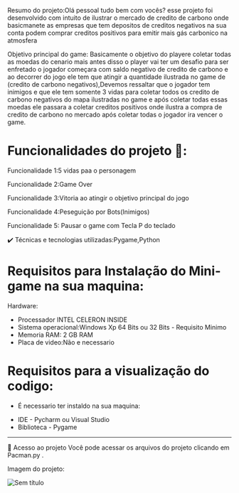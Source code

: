 Resumo do projeto:Olá pessoal tudo bem com vocês? esse projeto foi desenvolvido com intuito de ilustrar o mercado de credito de carbono onde basicmanete as empresas que tem depositos de creditos negativos na sua conta podem comprar creditos positivos para emitir mais gás carbonico na atmosfera

Objetivo principal do game: Basicamente o objetivo do playere coletar todas as moedas do cenario mais antes disso o player vai ter um desafio para ser enfretado o jogador começara com saldo negativo de credito de carbono e ao decorrer do jogo ele tem que atingir a quantidade ilustrada no game de (credito de carbono negativos),Devemos ressaltar que o jogador tem inimigos e que ele tem somente 3 vidas para coletar todos os credito de carbono negativos do mapa ilustradas no game e após coletar todas essas moedas ele passara a coletar creditos positivos onde ilustra a compra de credito de carbono no mercado após coletar todas o jogador ira vencer o game.


# Funcionalidades do projeto 🔨:

Funcionalidade 1:5 vidas paa o personagem

Funcionalidade 2:Game Over 

Funcionalidade 3:Vitoria ao atingir o objetivo principal do jogo

Funcionalidade 4:Peseguição por Bots(Inimigos)

Funcionalidade 5: Pausar o game com Tecla P do teclado 

✔️ Técnicas e tecnologias utilizadas:Pygame,Python

# Requisitos para Instalação do Mini-game na sua maquina:

Hardware:

* Processador INTEL CELERON INSIDE
* Sistema operacional:Windows Xp 64 Bits ou 32 Bits - Requisito Minimo
* Memoria RAM: 2 GB RAM 
* Placa de video:Não e necessario 

# Requisitos para a visualização do codigo:

- É necessario ter instaldo na sua maquina:

* IDE - Pycharm ou Visual Studio 
* Biblioteca - Pygame

------------------------------------------------------------------------------------------------------------------------------------------------------

📁 Acesso ao projeto
Você pode acessar os arquivos do projeto clicando em Pacman.py .


Imagem do projeto:

![Sem título](https://user-images.githubusercontent.com/98132837/197368861-99b3a460-b08b-4aa7-afce-e6210ddd3bfb.jpg)




